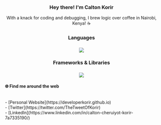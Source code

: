 <h3 align="center">Hey there! I'm Calton Korir</h3>

<p align="center">With a knack for coding and debugging, I brew logic over coffee in Nairobi, Kenya! ☕</p>

<div align="center">
  <h3>Languages<h3/>

  <a href="https://skillicons.dev">
    <img src="https://skillicons.dev/icons?i=kotlin,bash,python,java,c,html,css,javascript,md&perline=8" />
  </a>

<br/>


  <h3>Frameworks & Libraries<h3/>

  <a href="https://skillicons.dev">
    <img src="https://skillicons.dev/icons?i=react,ktor,django,bootstrap,nodejs,jest,firebase,spring&perline=6" />
  </a>

<br/>
</div
<div align="center">
 <h4>🌐 Find me around the web</h4> <br>
- [Personal Website](https://developerkorir.github.io) <br>
- [Twitter](https://twitter.com/TheTweetOfKorir) <br>
- [LinkedIn](https://www.linkedin.com/in/calton-cheruiyot-korir-7a7335190/)
</div>
